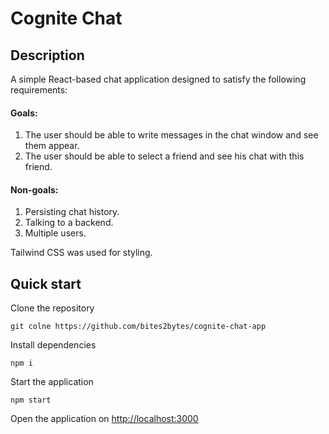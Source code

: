 # Cognite Chat

## Description
A simple React-based chat application designed to satisfy the following requirements:

#### Goals:
1. The user should be able to write messages in the chat window and see them appear.
2. The user should be able to select a friend and see his chat with this friend.

#### Non-goals:
1. Persisting chat history.
2. Talking to a backend.
3. Multiple users.

Tailwind CSS was used for styling.

## Quick start
Clone the repository

	git colne https://github.com/bites2bytes/cognite-chat-app

Install dependencies

	npm i

Start the application

	npm start

Open the application on [http://localhost:3000](http://localhost:3000)

